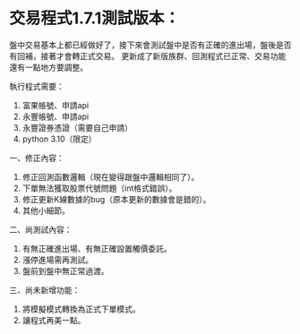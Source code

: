 # 交易程式1.7.1測試版本：
盤中交易基本上都已經做好了，接下來會測試盤中是否有正確的進出場，盤後是否有回補，接著才會轉正式交易。
更新成了新版族群、回測程式已正常、交易功能還有一點地方要調整。

執行程式需要：
1. 富果帳號、申請api
2. 永豐帳號、申請api
3. 永豐證券憑證（需要自己申請）
4. python 3.10（限定）

一、修正內容：
1. 修正回測函數邏輯（現在變得跟盤中邏輯相同了）。
2. 下單無法獲取股票代號問題（int格式錯誤）。
3. 修正更新K線數據的bug（原本更新的數據會是錯的）。
7. 其他小細節。

二、尚測試內容：
1. 有無正確進出場、有無正確設置觸價委託。
2. 漲停進場需再測試。
3. 盤前到盤中無正常過渡。

三、尚未新增功能：
1. 將模擬模式轉換為正式下單模式。
2. 讓程式再美一點。
